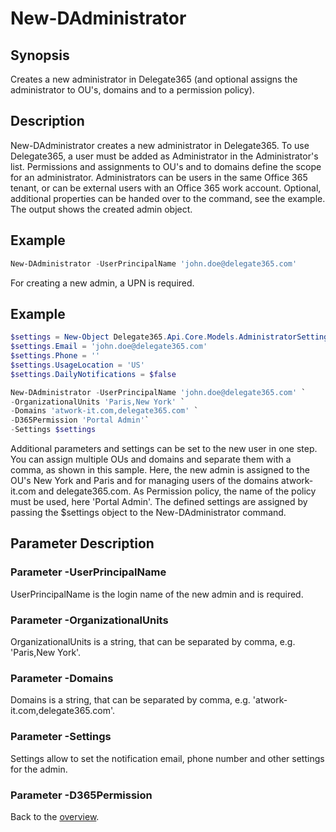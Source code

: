 # New-DAdministrator

## Synopsis
Creates a new administrator in Delegate365 (and optional assigns the administrator to OU's, domains and to a permission policy).

## Description
New-DAdministrator creates a new administrator in Delegate365.
To use Delegate365, a user must be added as Administrator in the Administrator's list.
Permissions and assignments to OU's and to domains define the scope for an administrator.
Administrators can be users in the same Office 365 tenant, or can be external users with an Office 365 work account.
Optional, additional properties can be handed over to the command, see the example.
The output shows the created admin object.

## Example
```powershell
New-DAdministrator -UserPrincipalName 'john.doe@delegate365.com'
```
For creating a new admin, a UPN is required.

## Example
```powershell
$settings = New-Object Delegate365.Api.Core.Models.AdministratorSettings
$settings.Email = 'john.doe@delegate365.com'
$settings.Phone = ''
$settings.UsageLocation = 'US'
$settings.DailyNotifications = $false

New-DAdministrator -UserPrincipalName 'john.doe@delegate365.com' `
-OrganizationalUnits 'Paris,New York' `
-Domains 'atwork-it.com,delegate365.com' `
-D365Permission 'Portal Admin'`
-Settings $settings
```
Additional parameters and settings can be set to the new user in one step. 
You can assign multiple OUs and domains and separate them with a comma, as shown in this sample. Here, the new admin is assigned to the OU's New York and Paris and for managing users of the domains atwork-it.com and delegate365.com. As Permission policy, the name of the policy must be used, here 'Portal Admin'. The defined settings are assigned by passing  the $settings object to the New-DAdministrator command.

## Parameter Description
### Parameter -UserPrincipalName
UserPrincipalName is the login name of the new admin and is required.
### Parameter -OrganizationalUnits
OrganizationalUnits is a string, that can be separated by comma, e.g. 'Paris,New York'.
### Parameter -Domains
Domains is a string, that can be separated by comma, e.g. 'atwork-it.com,delegate365.com'.
### Parameter -Settings
Settings allow to set the notification email, phone number and other settings for the admin.
### Parameter -D365Permission

Back to the [overview](https://github.com/delegate365/PowerShell).
